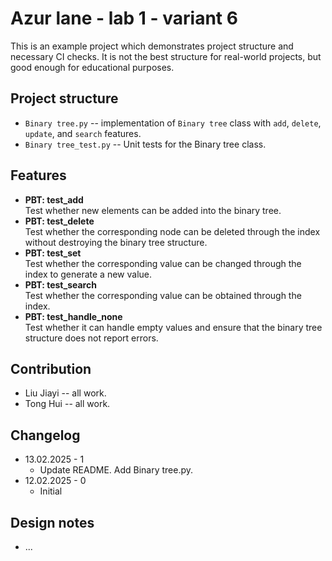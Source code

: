 # Azur lane - lab 1 - variant 6

This is an example project which demonstrates project structure and 
necessary CI checks. It is not the best structure for real-world projects, 
but good enough for educational purposes.

## Project structure

- `Binary tree.py` -- implementation of `Binary tree` class with 
  `add`, `delete`, `update`, and `search` features.
- `Binary tree_test.py` -- Unit tests for the Binary tree class.

## Features

- **PBT: test_add**  
  Test whether new elements can be added into the binary tree.
- **PBT: test_delete**  
  Test whether the corresponding node can be deleted through the index 
  without destroying the binary tree structure.
- **PBT: test_set**  
  Test whether the corresponding value can be changed through the index 
  to generate a new value.
- **PBT: test_search**  
  Test whether the corresponding value can be obtained through the index.
- **PBT: test_handle_none**  
  Test whether it can handle empty values and ensure that the binary 
  tree structure does not report errors.

## Contribution

- Liu Jiayi -- all work.
- Tong Hui -- all work.

## Changelog

- 13.02.2025 - 1  
  - Update README. Add Binary tree.py.
- 12.02.2025 - 0  
  - Initial

## Design notes

- ...
